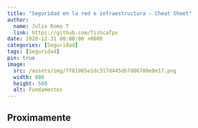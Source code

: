 ```yaml
---
title: "Seguridad en la red e infraestructura - Cheat Sheet"
author: 
  name: Julio Romo T
  link: https://github.com/TishcaTpx
date: 2020-12-31 00:00:00 +0800
categories: [Seguridad]
tags: [Seguridad]
pin: true
image:
  src: /assets/img/7f81085e1dc317d445db7d06780e0e17.png
  width: 800
  height: 500
  alt: Fundamentos
---
```


## Proximamente
